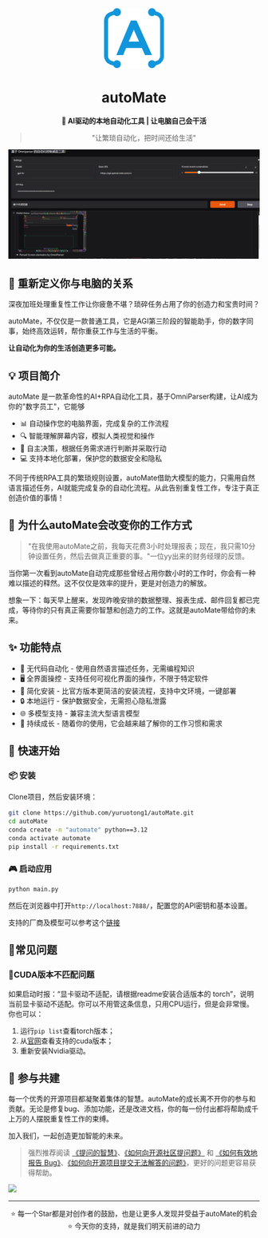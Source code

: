 <div align="center"><a name="readme-top"></a>

<img src="./resources/logo.png" width="120" height="120" alt="autoMate logo">
<h1>autoMate</h1>
<p><b>🤖 AI驱动的本地自动化工具 | 让电脑自己会干活</b></p>

>"让繁琐自动化，把时间还给生活"

![](./resources/autoMate.png)


</div>

## 💫 重新定义你与电脑的关系

深夜加班处理重复性工作让你疲惫不堪？琐碎任务占用了你的创造力和宝贵时间？

autoMate，不仅仅是一款普通工具，它是AGI第三阶段的智能助手，你的数字同事，始终高效运转，帮你重获工作与生活的平衡。


**让自动化为你的生活创造更多可能。**


## 💡 项目简介
autoMate 是一款革命性的AI+RPA自动化工具，基于OmniParser构建，让AI成为你的"数字员工"，它能够

- 📊 自动操作您的电脑界面，完成复杂的工作流程
- 🔍 智能理解屏幕内容，模拟人类视觉和操作
- 🧠 自主决策，根据任务需求进行判断并采取行动
- 💻 支持本地化部署，保护您的数据安全和隐私

不同于传统RPA工具的繁琐规则设置，autoMate借助大模型的能力，只需用自然语言描述任务，AI就能完成复杂的自动化流程。从此告别重复性工作，专注于真正创造价值的事情！

## 🌟 为什么autoMate会改变你的工作方式

> "在我使用autoMate之前，我每天花费3小时处理报表；现在，我只需10分钟设置任务，然后去做真正重要的事。"一位yy出来的财务经理的反馈。

当你第一次看到autoMate自动完成那些曾经占用你数小时的工作时，你会有一种难以描述的释然。这不仅仅是效率的提升，更是对创造力的解放。

想象一下：每天早上醒来，发现昨晚安排的数据整理、报表生成、邮件回复都已完成，等待你的只有真正需要你智慧和创造力的工作。这就是autoMate带给你的未来。

## ✨ 功能特点

- 🔮 无代码自动化 - 使用自然语言描述任务，无需编程知识
- 🖥️ 全界面操控 - 支持任何可视化界面的操作，不限于特定软件
- 🚅 简化安装 - 比官方版本更简洁的安装流程，支持中文环境，一键部署
- 🔒 本地运行 - 保护数据安全，无需担心隐私泄露
- 🌐 多模型支持 - 兼容主流大型语言模型
- 💎 持续成长 - 随着你的使用，它会越来越了解你的工作习惯和需求

## 🚀 快速开始

### 📦 安装
Clone项目，然后安装环境：

```bash
git clone https://github.com/yuruotong1/autoMate.git
cd autoMate
conda create -n "automate" python==3.12
conda activate automate
pip install -r requirements.txt
```
### 🎮 启动应用

```bash
python main.py
```
然后在浏览器中打开`http://localhost:7888/`，配置您的API密钥和基本设置。

支持的厂商及模型可以参考这个[链接](./SUPPORT_MODEL.md)



## 📝常见问题

### 🔧CUDA版本不匹配问题
如果启动时报：“显卡驱动不适配，请根据readme安装合适版本的 torch”，说明当前显卡驱动不适配。你可以不用管这条信息，只用CPU运行，但是会非常慢。你也可以：

1. 运行`pip list`查看torch版本；
2. 从[官网](https://pytorch.org/get-started/locally/)查看支持的cuda版本；
3. 重新安装Nvidia驱动。


## 🤝 参与共建

每一个优秀的开源项目都凝聚着集体的智慧。autoMate的成长离不开你的参与和贡献。无论是修复bug、添加功能，还是改进文档，你的每一份付出都将帮助成千上万的人摆脱重复性工作的束缚。

加入我们，一起创造更加智能的未来。

> 强烈推荐阅读 [《提问的智慧》](https://github.com/ryanhanwu/How-To-Ask-Questions-The-Smart-Way)、[《如何向开源社区提问题》](https://github.com/seajs/seajs/issues/545) 和 [《如何有效地报告 Bug》](http://www.chiark.greenend.org.uk/%7Esgtatham/bugs-cn.html)、[《如何向开源项目提交无法解答的问题》](https://zhuanlan.zhihu.com/p/25795393)，更好的问题更容易获得帮助。

<a href="https://github.com/yuruotong1/autoMate/graphs/contributors">
  <img src="https://contrib.rocks/image?repo=yuruotong1/autoMate" />
</a>

---

<div align="center">
⭐ 每一个Star都是对创作者的鼓励，也是让更多人发现并受益于autoMate的机会 ⭐
今天你的支持，就是我们明天前进的动力
</div>